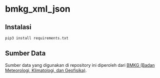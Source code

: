# bmkg_xml_json

## Instalasi
```bash
pip3 install requirements.txt
```

## Sumber Data
Sumber data yang digunakan di repository ini diperoleh dari [BMKG (Badan Meteorologi, Klimatologi, dan Geofisika)](https://data.bmkg.go.id/gempabumi/). 